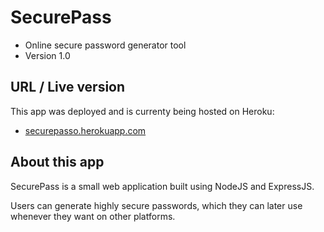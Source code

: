 # SecurePass
- Online secure password generator tool
- Version 1.0

## URL / Live version
This app was deployed and is currenty being hosted on Heroku: 
- [securepasso.herokuapp.com](https://securepasso.herokuapp.com)

## About this app
SecurePass is a small web application built using NodeJS and ExpressJS.

Users can generate highly secure passwords, which they can later use whenever they want on other platforms.

